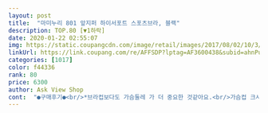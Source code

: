 ```yaml
---
layout: post 
title:  "마미누리 801 앞지퍼 하이서포트 스포츠브라, 블랙" 
description: TOP.80 [▼1하락] 
date: 2020-01-22 02:55:07 
img: https://static.coupangcdn.com/image/retail/images/2017/08/02/10/3/25355ddc-e31a-4ccb-b44a-bb90326021e4.jpg 
linkUrl: https://link.coupang.com/re/AFFSDP?lptag=AF3600438&subid=ahnPublicAsk&pageKey=19141021&itemId=76843153&vendorItemId=3725007713&traceid=V0-113-5ff49ddd9d14e9fd 
categories: [1017] 
color: f44336 
rank: 80 
price: 6300 
author: Ask View Shop 
cont:  "●구매후기●<br/>*브라컵보다도 가슴둘레 가 더 중요한 것같아요.<br/>가슴컵 크시거나~둘레크신분들은 한치수씩 큰걸로 ~~<br/>160cm 45.<br/>5kg 75A 여성용으로 구매했어요.<br/><br/>5개월 15일동안 입어본 결과~<br/>: 가슴컵 흉통 작고 마른여성이 착용했을때 어떤지 사진 올려놨습니다.<br/> 못입을정돈 아닌데 약간 헐떡거립니다.<br/> 스포츠브라 느낌이라기 보단 짧고 붙는 탑 입은 기분? 운동하면 분명 움직이고 돌아갈거구요.<br/> 가슴컵 흉통 좀 더 크신분들이 입으면 모델사진처럼 되겠죠? 저랑 체구가 비슷하신 분들 참고하시라고 올려봅니다.<br/><br/>: 사진 보시면 보이겠지만 겉으로 보기에만 무리없이 대략 만들어진 옷입니다.<br/> (겉에도 실밥이 엄청 많이 튀어나와있지만 그건 본인이 가위로 정리할 수 있으니 패스.<br/>.<br/>) 스포츠브라 기능은 좀 기대하기 어렵고 메쉬도 그냥 이쁘라고 있지 통기성은 거의 없어요.<br/> 색상이 너무 이뻐서 가끔 기분전환용으로 입으려면 모를까 운동하면서 자주 입기엔 부적합 할 듯 하네요.<br/> 이 가격에 많은걸 기대하긴 어렵겠죠.<br/><br/>: 사진보다 실제가 더 예쁩니다.<br/> 당근주황 같지 않고 약간 핑크빛도는 형광주황입니다.<br/><br/>^^엄마 입혀드리는데,오 좋다고하셨어요,이거 마미누리는 가슴이C컵되시는분들은 XL다음치수 부터<br/>ㅋ분홍색 탑은 저와 비슷한 체형의 친구에게 선물로 줬더니 넘 좋아하네요~~~~<br/>가격도 매우 착하고~<br/>걍 브라탑만 입고 레깅스만 입고 헬스할때는 괜찮은데~<br/>계속 추가 구매를 하다보니<br/>그래서 저는<br/>그런데 이 브라탑은<br/>글구 어깨끈을 제일 끝쪽에 찍찍이로 붙여도 그다지 길지않고<br/>꽉 끼는 티안에 입는건 비추 ㅋ별로 안예뻐요~<br/>끼게 되면 저절로 풀려서 걍 제일 안쪽에 채우고 입어요~<br/>눌러주는 느낌이랄까요~?<br/>다만 아쉬운것은 좀 편하게 느슨하게 조절하고 싶어서 가운데에<br/>딱 맞아요~그러니 어깨끈을 조절하는 기능은 없는거나 다름없어요~<br/>때론 시원하게 파인 나시티안에<br/>물론 가슴의 볼륨이 있어 보이진않고~<br/>바느질도 촘촘히 잘되어 있고~<br/>벗을수도 입을수도 있어서 너무 좋았구요~ㅋ<br/>부담감없이 과격하게 마구 흔들며 운동을 할수가 있었어요~<br/>사이즈<br/>살짝 탑이 보이듯이 입기도 하구요~ㅋ<br/>색상<br/>손세탁은 귀찮아서 안하고<br/>아님 끝에 채우고 실로 살짝 고정하면 되겠죠~<br/>아무리 땀을 흘려 끈적끈적해도 앞지퍼만 내리면 쉽고 간편하게<br/>약간 마른듯한 제 체형 80B컵을 하는 제겐 아주 잘맞고 딱이더라구요ㅋ<br/>약간 헐렁한 티에 받쳐 입어요~<br/>여간 가슴 흔들림에 신경 쓰이는것이 아니네요~~~<br/>와이어있는 브라세탁망에 넣어 세탁기에 돌리면<br/>왜냐하면ㅋㅋ저는 워낙 방방뛰면서 격렬하게 모든 에너지를 쏟듯이 하거든요~<br/>움직임이 아주 심한 에어로빅을<br/>재질이 튼튼하고 바느질도 촘촘히 잘되었어서 처음 상태 그대로였고~<br/>저도 덕분에 넘 잘입고 있어요~감사합니다!<br/>제품 퀄리티와 기능성<br/>즐기며 신나게 흔들다보면<br/>패드도 움직여지지않고 그대로 있고 브라 손상도 없고 좋던데요~<br/>편한 느낌은 아니고 약간 조이는듯해서<br/>하셔될것같구요.<br/>저는 평소85B라 L구입 했어요~왜?지퍼 올리는손잡이부분이 뻑뻑한지,알것같더군요.<br/>덜렁되지마라고  그런것같아요,천으로한번더  사선처리 식으로,지퍼윗부분이랑,지퍼 끝에도 사선으로,천이덮여있어요.<br/>컵은 일반속옷처럼 와이어가 한쪽씩 잡아주는   스타일은 아닌것  같구요.<br/>속옷 밑단부분이 등쪽이랑,어깨쪽에서,충분히잡아주는 디자인 이네요.<br/>가슴속 패드는,꼭지부분 티안게 가리는 정도로만 만족하셔야 될것같네요.<br/>되게 가슴이  릴렉스 해지네요~왜?요가복으로도 입는지 알것같네요.<br/>어깨조절은뒤촉에있고,뒤쪽 밑단에,둘레를 한번더  조절할수있는,후크가있어서 좋네요.<br/>후기2019/3/7일 85B L사이즈 핑크,자다가,가슴 답답해서,얼른 벗었네요@@,컁,오렌지만 입어야겠네용~<br/>하지만 제 체형엔 아주 맞춤 속옷처럼 잘 맞아서<br/>한 번도 지퍼가 고장났거나 열려서 민망한 상황은 벌어지지  않았어요~<br/>형광주황4개,흰색1개,핑크1개,검정2개,차콜2개~합10개가 되었네요~~ㅋㅋ<br/>형광주황은 매우 매우  화려하고 차콜도 예쁘고~<br/>*브라컵보다도 가슴둘레 가 더 중요한 것같아요.<br/>가슴컵 크시거나~둘레크신분들은 한치수씩 큰걸로 ~~<br/>160cm 45.<br/>5kg 75A 여성용으로 구매했어요.<br/><br/>5개월 15일동안 입어본 결과~<br/>: 가슴컵 흉통 작고 마른여성이 착용했을때 어떤지 사진 올려놨습니다.<br/> 못입을정돈 아닌데 약간 헐떡거립니다.<br/> 스포츠브라 느낌이라기 보단 짧고 붙는 탑 입은 기분? 운동하면 분명 움직이고 돌아갈거구요.<br/> 가슴컵 흉통 좀 더 크신분들이 입으면 모델사진처럼 되겠죠? 저랑 체구가 비슷하신 분들 참고하시라고 올려봅니다.<br/><br/>: 사진 보시면 보이겠지만 겉으로 보기에만 무리없이 대략 만들어진 옷입니다.<br/> (겉에도 실밥이 엄청 많이 튀어나와있지만 그건 본인이 가위로 정리할 수 있으니 패스.<br/>.<br/>) 스포츠브라 기능은 좀 기대하기 어렵고 메쉬도 그냥 이쁘라고 있지 통기성은 거의 없어요.<br/> 색상이 너무 이뻐서 가끔 기분전환용으로 입으려면 모를까 운동하면서 자주 입기엔 부적합 할 듯 하네요.<br/> 이 가격에 많은걸 기대하긴 어렵겠죠.<br/><br/>: 사진보다 실제가 더 예쁩니다.<br/> 당근주황 같지 않고 약간 핑크빛도는 형광주황입니다.<br/><br/>^^엄마 입혀드리는데,오 좋다고하셨어요,이거 마미누리는 가슴이C컵되시는분들은 XL다음치수 부터<br/>ㅋ분홍색 탑은 저와 비슷한 체형의 친구에게 선물로 줬더니 넘 좋아하네요~~~~<br/>가격도 매우 착하고~<br/>걍 브라탑만 입고 레깅스만 입고 헬스할때는 괜찮은데~<br/>계속 추가 구매를 하다보니<br/>그래서 저는<br/>그런데 이 브라탑은<br/>글구 어깨끈을 제일 끝쪽에 찍찍이로 붙여도 그다지 길지않고<br/>꽉 끼는 티안에 입는건 비추 ㅋ별로 안예뻐요~<br/>끼게 되면 저절로 풀려서 걍 제일 안쪽에 채우고 입어요~<br/>눌러주는 느낌이랄까요~?<br/>다만 아쉬운것은 좀 편하게 느슨하게 조절하고 싶어서 가운데에<br/>딱 맞아요~그러니 어깨끈을 조절하는 기능은 없는거나 다름없어요~<br/>때론 시원하게 파인 나시티안에<br/>물론 가슴의 볼륨이 있어 보이진않고~<br/>바느질도 촘촘히 잘되어 있고~<br/>벗을수도 입을수도 있어서 너무 좋았구요~ㅋ<br/>부담감없이 과격하게 마구 흔들며 운동을 할수가 있었어요~<br/>사이즈<br/>살짝 탑이 보이듯이 입기도 하구요~ㅋ<br/>색상<br/>손세탁은 귀찮아서 안하고<br/>아님 끝에 채우고 실로 살짝 고정하면 되겠죠~<br/>아무리 땀을 흘려 끈적끈적해도 앞지퍼만 내리면 쉽고 간편하게<br/>약간 마른듯한 제 체형 80B컵을 하는 제겐 아주 잘맞고 딱이더라구요ㅋ<br/>약간 헐렁한 티에 받쳐 입어요~<br/>여간 가슴 흔들림에 신경 쓰이는것이 아니네요~~~<br/>와이어있는 브라세탁망에 넣어 세탁기에 돌리면<br/>왜냐하면ㅋㅋ저는 워낙 방방뛰면서 격렬하게 모든 에너지를 쏟듯이 하거든요~<br/>움직임이 아주 심한 에어로빅을<br/>재질이 튼튼하고 바느질도 촘촘히 잘되었어서 처음 상태 그대로였고~<br/>저도 덕분에 넘 잘입고 있어요~감사합니다!<br/>제품 퀄리티와 기능성<br/>즐기며 신나게 흔들다보면<br/>패드도 움직여지지않고 그대로 있고 브라 손상도 없고 좋던데요~<br/>편한 느낌은 아니고 약간 조이는듯해서<br/>하셔될것같구요.<br/>저는 평소85B라 L구입 했어요~왜?지퍼 올리는손잡이부분이 뻑뻑한지,알것같더군요.<br/>덜렁되지마라고  그런것같아요,천으로한번더  사선처리 식으로,지퍼윗부분이랑,지퍼 끝에도 사선으로,천이덮여있어요.<br/>컵은 일반속옷처럼 와이어가 한쪽씩 잡아주는   스타일은 아닌것  같구요.<br/>속옷 밑단부분이 등쪽이랑,어깨쪽에서,충분히잡아주는 디자인 이네요.<br/>가슴속 패드는,꼭지부분 티안게 가리는 정도로만 만족하셔야 될것같네요.<br/>되게 가슴이  릴렉스 해지네요~왜?요가복으로도 입는지 알것같네요.<br/>어깨조절은뒤촉에있고,뒤쪽 밑단에,둘레를 한번더  조절할수있는,후크가있어서 좋네요.<br/>후기2019/3/7일 85B L사이즈 핑크,자다가,가슴 답답해서,얼른 벗었네요@@,컁,오렌지만 입어야겠네용~<br/>하지만 제 체형엔 아주 맞춤 속옷처럼 잘 맞아서<br/>한 번도 지퍼가 고장났거나 열려서 민망한 상황은 벌어지지  않았어요~<br/>형광주황4개,흰색1개,핑크1개,검정2개,차콜2개~합10개가 되었네요~~ㅋㅋ<br/>형광주황은 매우 매우  화려하고 차콜도 예쁘고~<br/>" 
---
```

